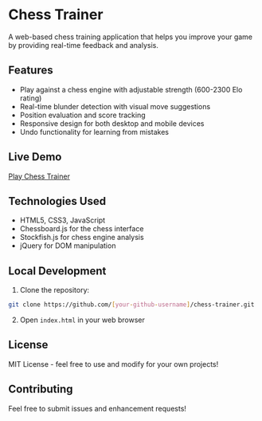 # Chess Trainer

A web-based chess training application that helps you improve your game by providing real-time feedback and analysis.

## Features

- Play against a chess engine with adjustable strength (600-2300 Elo rating)
- Real-time blunder detection with visual move suggestions
- Position evaluation and score tracking
- Responsive design for both desktop and mobile devices
- Undo functionality for learning from mistakes

## Live Demo

[Play Chess Trainer](https://[your-github-username].github.io/chess-trainer)

## Technologies Used

- HTML5, CSS3, JavaScript
- Chessboard.js for the chess interface
- Stockfish.js for chess engine analysis
- jQuery for DOM manipulation

## Local Development

1. Clone the repository:
```bash
git clone https://github.com/[your-github-username]/chess-trainer.git
```

2. Open `index.html` in your web browser

## License

MIT License - feel free to use and modify for your own projects!

## Contributing

Feel free to submit issues and enhancement requests!
